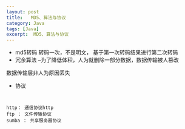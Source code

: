 ```yaml
---
layout: post
title:   MD5、算法与协议
category: Java
tags: [Java]
excerpt:  MD5、算法与协议
---
```


- md5转码 转码一次，不是明文， 基于第一次转码结果进行第二次转码
- 冗余算法 –为了降低体积，人为就删除一部分数据，数据传输被人篡改


数据传输层非人为原因丢失

- 协议

#

	http： 通信协议http
	ftp ： 文件传输协议
	sumba ： 共享服务器协议